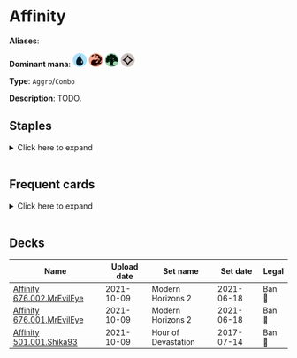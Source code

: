 # Affinity

**Aliases**: 

**Dominant mana**: <img src="../resources/images/mana/U.png" width="25"/> <img src="../resources/images/mana/R.png" width="25"/> <img src="../resources/images/mana/G.png" width="25"/> <img src="../resources/images/mana/C.png" width="25"/>

**Type**: `Aggro`/`Combo`

**Description**: TODO.

## **Staples**

<details>
  <summary>Click here to expand</summary>
<a href="https://scryfall.com/card/me4/109/atog"><img src="https://c1.scryfall.com/file/scryfall-cards/normal/front/a/d/adf3bd18-d9c1-4f18-86c0-579db8ea37c7.jpg?1562936074" width="300"/></a>
<a href="https://scryfall.com/card/tsr/263/chromatic-star"><img src="https://c1.scryfall.com/file/scryfall-cards/normal/front/c/2/c2e8d492-2c67-410b-b556-c157a14c4cec.jpg?1619404181" width="300"/></a>
<a href="https://scryfall.com/card/jmp/320/fling"><img src="https://c1.scryfall.com/file/scryfall-cards/normal/front/8/f/8f42d773-c742-4465-b6d5-31feaba49146.jpg?1601077681" width="300"/></a>
<a href="https://scryfall.com/card/2xm/125/galvanic-blast"><img src="https://c1.scryfall.com/file/scryfall-cards/normal/front/0/c/0cf8cb1e-314a-4894-82df-f9812825f52e.jpg?1599706326" width="300"/></a>
<a href="https://scryfall.com/card/mm2/224/myr-enforcer"><img src="https://c1.scryfall.com/file/scryfall-cards/normal/front/d/f/dff51ae7-4b68-4770-915b-fb6bcf9ca1ed.jpg?1562268373" width="300"/></a>
<a href="https://scryfall.com/card/cmr/334/prophetic-prism"><img src="https://c1.scryfall.com/file/scryfall-cards/normal/front/1/4/14602fed-8666-4884-8fca-13529578f9e2.jpg?1608911644" width="300"/></a>
<a href="https://scryfall.com/card/mm2/64/thoughtcast"><img src="https://c1.scryfall.com/file/scryfall-cards/normal/front/8/9/895485a4-06b6-449d-8cf1-db08e52790e4.jpg?1562264739" width="300"/></a>
</details><br/>

## **Frequent cards**

<details>
  <summary>Click here to expand</summary>
<a href="https://scryfall.com/card/mm2/8/apostles-blessing"><img src="https://c1.scryfall.com/file/scryfall-cards/normal/front/f/d/fdfbc07e-d726-4d42-9394-6aa0f5fc3a3a.jpg?1562269765" width="300"/></a>
<a href="https://scryfall.com/card/som/4/auriok-sunchaser"><img src="https://c1.scryfall.com/file/scryfall-cards/normal/front/e/2/e274a8b3-2d92-43d9-a436-d3f6f619ca95.jpg?1562824234" width="300"/></a>
<a href="https://scryfall.com/card/som/114/carapace-forger"><img src="https://c1.scryfall.com/file/scryfall-cards/normal/front/e/9/e9948e4c-d583-4fde-a305-df926cf00199.jpg?1562824573" width="300"/></a>
<a href="https://scryfall.com/card/2xm/86/disciple-of-the-vault"><img src="https://c1.scryfall.com/file/scryfall-cards/normal/front/4/c/4c539843-4e3f-47a7-92e1-412eaaa2d9c5.jpg?1598304605" width="300"/></a>
<a href="https://scryfall.com/card/bfz/76/dispel"><img src="https://c1.scryfall.com/file/scryfall-cards/normal/front/b/c/bceab6b3-6b64-4964-a501-ce806a6c13ad.jpg?1562939587" width="300"/></a>
<a href="https://scryfall.com/card/2xm/256/flayer-husk"><img src="https://c1.scryfall.com/file/scryfall-cards/normal/front/2/0/20b394f9-644d-426e-801b-110774092018.jpg?1599709210" width="300"/></a>
<a href="https://scryfall.com/card/mm2/215/frogmite"><img src="https://c1.scryfall.com/file/scryfall-cards/normal/front/b/2/b2991802-e313-40de-b167-0ede5efff101.jpg?1562266618" width="300"/></a>
<a href="https://scryfall.com/card/kld/48/gearseeker-serpent"><img src="https://c1.scryfall.com/file/scryfall-cards/normal/front/d/3/d32d8327-6ec2-4d43-b254-b04407612715.jpg?1576381212" width="300"/></a>
<a href="https://scryfall.com/card/c21/245/ichor-wellspring"><img src="https://c1.scryfall.com/file/scryfall-cards/normal/front/1/c/1ccdb407-ac8f-4736-89d3-ab0d086096ea.jpg?1618014272" width="300"/></a>
<a href="https://scryfall.com/card/mrd/98/krark-clan-shaman"><img src="https://c1.scryfall.com/file/scryfall-cards/normal/front/9/7/975f9ea8-af2c-456f-acd0-ffa9ea0d98c1.jpg?1562151699" width="300"/></a>
<a href="https://scryfall.com/card/cmr/191/makeshift-munitions"><img src="https://c1.scryfall.com/file/scryfall-cards/normal/front/1/9/19d1ad9f-e217-49fb-8b27-025ca133b6c9.jpg?1608910325" width="300"/></a>
<a href="https://scryfall.com/card/mma/58/perilous-research"><img src="https://c1.scryfall.com/file/scryfall-cards/normal/front/f/4/f425b017-8c4d-457f-919a-f2686d71bcac.jpg?1561969049" width="300"/></a>
<a href="https://scryfall.com/card/mh2/235/sojourners-companion"><img src="https://c1.scryfall.com/file/scryfall-cards/normal/front/8/c/8c6af084-eee7-4259-a58b-a866e0cf171b.jpg?1622654847" width="300"/></a>
<a href="https://scryfall.com/card/2xm/291/springleaf-drum"><img src="https://c1.scryfall.com/file/scryfall-cards/normal/front/f/3/f3b3869b-6da1-4b01-a2e7-2018d478b6e5.jpg?1599709959" width="300"/></a>
<a href="https://scryfall.com/card/cmr/417/temur-battle-rage"><img src="https://c1.scryfall.com/file/scryfall-cards/normal/front/d/3/d344f38d-0ef2-434b-914c-934c639e7e18.jpg?1608912292" width="300"/></a>
<a href="https://scryfall.com/card/eld/74/witching-well"><img src="https://c1.scryfall.com/file/scryfall-cards/normal/front/6/2/62d3132f-f897-4a7a-9de4-c6388e83f5ad.jpg?1615508418" width="300"/></a>
</details><br/>

## **Decks**

| Name                                           | Upload date  | Set name                                        | Set date     | Legal |
| -----------------------------------------------| ------------ | ----------------------------------------------- | ------------ | ----- |
| [Affinity 676.002.MrEvilEye](https://www.mtggoldfish.com/deck/4351761) | 2021-10-09   | Modern Horizons 2                               | 2021-06-18   | Ban 🔨 |
| [Affinity 676.001.MrEvilEye](https://www.mtggoldfish.com/deck/4351762) | 2021-10-09   | Modern Horizons 2                               | 2021-06-18   | Ban 🔨 |
| [Affinity 501.001.Shika93](https://www.mtggoldfish.com/deck/4351744) | 2021-10-09   | Hour of Devastation                             | 2017-07-14   | Ban 🔨 |


